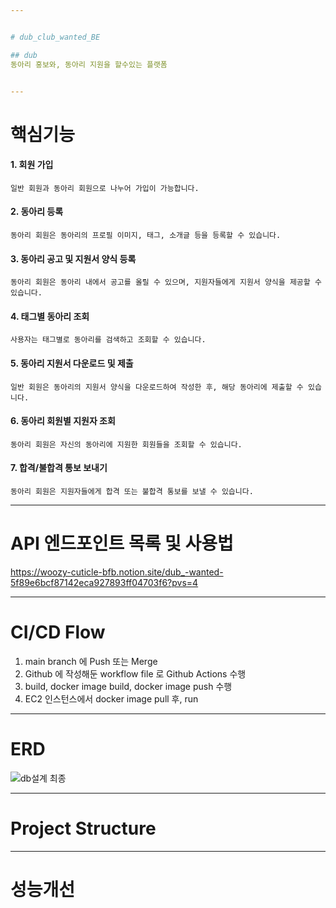 ```yaml
---


# dub_club_wanted_BE

## dub
동아리 홍보와, 동아리 지원을 할수있는 플랫폼


---
```


# 핵심기능

#### 1. 회원 가입

```일반 회원과 동아리 회원으로 나누어 가입이 가능합니다.```

#### 2. 동아리 등록

```동아리 회원은 동아리의 프로필 이미지, 태그, 소개글 등을 등록할 수 있습니다.```

#### 3. 동아리 공고 및 지원서 양식 등록

```동아리 회원은 동아리 내에서 공고를 올릴 수 있으며, 지원자들에게 지원서 양식을 제공할 수 있습니다.```

#### 4. 태그별 동아리 조회

```사용자는 태그별로 동아리를 검색하고 조회할 수 있습니다.```

#### 5. 동아리 지원서 다운로드 및 제출

```일반 회원은 동아리의 지원서 양식을 다운로드하여 작성한 후, 해당 동아리에 제출할 수 있습니다.```

#### 6. 동아리 회원별 지원자 조회

```동아리 회원은 자신의 동아리에 지원한 회원들을 조회할 수 있습니다.```

#### 7. 합격/불합격 통보 보내기

```동아리 회원은 지원자들에게 합격 또는 불합격 통보를 보낼 수 있습니다.```

---

# API 엔드포인트 목록 및 사용법

https://woozy-cuticle-bfb.notion.site/dub_-wanted-5f89e6bcf87142eca927893ff04703f6?pvs=4


---

# CI/CD Flow

1. main branch 에 Push 또는 Merge
2. Github 에 작성해둔 workflow file 로 Github Actions 수행
3. build, docker image build, docker image push 수행
4. EC2 인스턴스에서 docker image pull 후, run

---

# ERD

![db설계 최종](https://github.com/s2hoon/dub_club_wanted_BE/assets/82464990/532c6e73-719f-4645-a798-1fe47da878c3)

---

# Project Structure

---

# 성능개선




